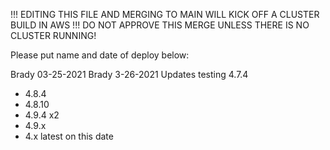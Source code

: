 !!! EDITING THIS FILE AND MERGING TO MAIN WILL KICK OFF A CLUSTER BUILD IN AWS !!! DO NOT APPROVE THIS MERGE UNLESS THERE IS NO CLUSTER RUNNING!

Please put name and date of deploy below:

Brady 03-25-2021 
Brady 3-26-2021
Updates testing 4.7.4 
* 4.8.4
* 4.8.10
* 4.9.4 x2
* 4.9.x
* 4.x latest on this date
